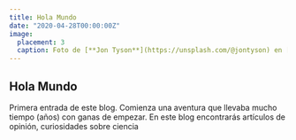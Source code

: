 ```yaml
---
title: Hola Mundo
date: "2020-04-28T00:00:00Z"
image:
  placement: 3
  caption: Foto de [**Jon Tyson**](https://unsplash.com/@jontyson) en [Unsplash](https://unsplash.com)
---
```


## Hola Mundo

Primera entrada de este blog. Comienza una aventura que llevaba mucho tiempo (años) con ganas de empezar. En este blog encontrarás artículos de opinión, curiosidades sobre ciencia